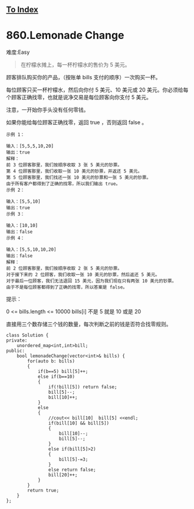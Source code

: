 [To Index](/index.md)
---
# 860.Lemonade Change
难度:Easy
> 在柠檬水摊上，每一杯柠檬水的售价为 5 美元。

顾客排队购买你的产品，（按账单 bills 支付的顺序）一次购买一杯。

每位顾客只买一杯柠檬水，然后向你付 5 美元、10 美元或 20 美元。你必须给每个顾客正确找零，也就是说净交易是每位顾客向你支付 5 美元。

注意，一开始你手头没有任何零钱。

如果你能给每位顾客正确找零，返回 true ，否则返回 false 。

```
示例 1：

输入：[5,5,5,10,20]
输出：true
解释：
前 3 位顾客那里，我们按顺序收取 3 张 5 美元的钞票。
第 4 位顾客那里，我们收取一张 10 美元的钞票，并返还 5 美元。
第 5 位顾客那里，我们找还一张 10 美元的钞票和一张 5 美元的钞票。
由于所有客户都得到了正确的找零，所以我们输出 true。
示例 2：

输入：[5,5,10]
输出：true
示例 3：

输入：[10,10]
输出：false
示例 4：

输入：[5,5,10,10,20]
输出：false
解释：
前 2 位顾客那里，我们按顺序收取 2 张 5 美元的钞票。
对于接下来的 2 位顾客，我们收取一张 10 美元的钞票，然后返还 5 美元。
对于最后一位顾客，我们无法退回 15 美元，因为我们现在只有两张 10 美元的钞票。
由于不是每位顾客都得到了正确的找零，所以答案是 false。
```

提示：

0 <= bills.length <= 10000
bills[i] 不是 5 就是 10 或是 20 


直接用三个数存储三个钱的数量，每次判断之前的钱是否符合找零规则。  

```
class Solution {
private:
    unordered_map<int,int>bill;
public:
    bool lemonadeChange(vector<int>& bills) {
        for(auto b: bills)
        {
            if(b==5) bill[5]++;
            else if(b==10)
            {
                if(!bill[5]) return false;
                bill[5]--;
                bill[10]++;
            }
            else
            {
                //cout<< bill[10]  bill[5] <<endl;
                if(bill[10] && bill[5])
                {
                    bill[10]--;
                    bill[5]--;
                }
                else if(bill[5]>2)
                {
                    bill[5]-=3;
                }
                else return false;
                bill[20]++;
            }
        }
        return true;
    }
};
```
